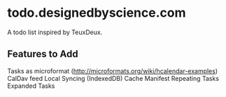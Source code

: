 # todo.designedbyscience.com

A todo list inspired by TeuxDeux. 

## Features to Add
Tasks as microformat (http://microformats.org/wiki/hcalendar-examples)
CalDav feed
Local Syncing (IndexedDB)
Cache Manifest
Repeating Tasks
Expanded Tasks
